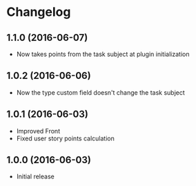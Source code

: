 # Changelog #

## 1.1.0 (2016-06-07)
- Now takes points from the task subject at plugin initialization

## 1.0.2 (2016-06-06)
- Now the type custom field doesn't change the task subject

## 1.0.1 (2016-06-03)
- Improved Front
- Fixed user story points calculation

## 1.0.0 (2016-06-03)
- Initial release
